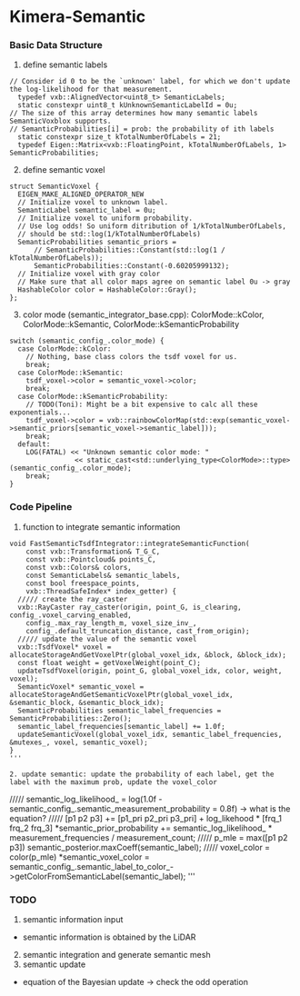 # Kimera-Semantic

### Basic Data Structure
1. define semantic labels
```
// Consider id 0 to be the `unknown' label, for which we don't update the log-likelihood for that measurement.
  typedef vxb::AlignedVector<uint8_t> SemanticLabels;
  static constexpr uint8_t kUnknownSemanticLabelId = 0u;
// The size of this array determines how many semantic labels SemanticVoxblox supports.
// SemanticProbabilities[i] = prob: the probability of ith labels 
  static constexpr size_t kTotalNumberOfLabels = 21;
  typedef Eigen::Matrix<vxb::FloatingPoint, kTotalNumberOfLabels, 1>  SemanticProbabilities;
```

2. define semantic voxel
```
struct SemanticVoxel {
  EIGEN_MAKE_ALIGNED_OPERATOR_NEW
  // Initialize voxel to unknown label.
  SemanticLabel semantic_label = 0u;
  // Initialize voxel to uniform probability.
  // Use log odds! So uniform ditribution of 1/kTotalNumberOfLabels,
  // should be std::log(1/kTotalNumberOfLabels)
  SemanticProbabilities semantic_priors =
      // SemanticProbabilities::Constant(std::log(1 / kTotalNumberOfLabels));
      SemanticProbabilities::Constant(-0.60205999132);
  // Initialize voxel with gray color
  // Make sure that all color maps agree on semantic label 0u -> gray
  HashableColor color = HashableColor::Gray();
};
```

3. color mode (semantic_integrator_base.cpp): ColorMode::kColor, ColorMode::kSemantic, ColorMode::kSemanticProbability
```
switch (semantic_config_.color_mode) {
  case ColorMode::kColor:
    // Nothing, base class colors the tsdf voxel for us.
    break;
  case ColorMode::kSemantic:
    tsdf_voxel->color = semantic_voxel->color;
    break;
  case ColorMode::kSemanticProbability:
    // TODO(Toni): Might be a bit expensive to calc all these exponentials...
    tsdf_voxel->color = vxb::rainbowColorMap(std::exp(semantic_voxel->semantic_priors[semantic_voxel->semantic_label]));
    break;
  default:
    LOG(FATAL) << "Unknown semantic color mode: "
                << static_cast<std::underlying_type<ColorMode>::type>(semantic_config_.color_mode);
    break;
}
```

### Code Pipeline
1. function to integrate semantic information
```
void FastSemanticTsdfIntegrator::integrateSemanticFunction(
    const vxb::Transformation& T_G_C,
    const vxb::Pointcloud& points_C,
    const vxb::Colors& colors,
    const SemanticLabels& semantic_labels,
    const bool freespace_points,
    vxb::ThreadSafeIndex* index_getter) {
  ///// create the ray_caster
  vxb::RayCaster ray_caster(origin, point_G, is_clearing, config_.voxel_carving_enabled, 
    config_.max_ray_length_m, voxel_size_inv_, 
    config_.default_truncation_distance, cast_from_origin);
  ///// update the value of the semantic voxel
  vxb::TsdfVoxel* voxel = allocateStorageAndGetVoxelPtr(global_voxel_idx, &block, &block_idx);
  const float weight = getVoxelWeight(point_C);
  updateTsdfVoxel(origin, point_G, global_voxel_idx, color, weight, voxel);
  SemanticVoxel* semantic_voxel = allocateStorageAndGetSemanticVoxelPtr(global_voxel_idx, &semantic_block, &semantic_block_idx);
  SemanticProbabilities semantic_label_frequencies = SemanticProbabilities::Zero();
  semantic_label_frequencies[semantic_label] += 1.0f;
  updateSemanticVoxel(global_voxel_idx, semantic_label_frequencies, &mutexes_, voxel, semantic_voxel);  
}
'''

2. update semantic: update the probability of each label, get the label with the maximum prob, update the voxel_color
```
  ///// semantic_log_likelihood_ = log(1.0f - semantic_config_.semantic_measurement_probability = 0.8f) -> what is the equation?
  ///// [p1 p2 p3] += [p1_pri p2_pri p3_pri] + log_likehood * [frq_1 frq_2 frq_3]
  *semantic_prior_probability += semantic_log_likelihood_ * measurement_frequencies / measurement_count;
  ///// p_mle = max([p1 p2 p3])
  semantic_posterior.maxCoeff(semantic_label);
  ///// voxel_color = color(p_mle)
  *semantic_voxel_color = semantic_config_.semantic_label_to_color_->getColorFromSemanticLabel(semantic_label);
'''

### TODO
1. semantic information input
  * semantic information is obtained by the LiDAR
2. semantic integration and generate semantic mesh
3. semantic update
  * equation of the Bayesian update -> check the odd operation


